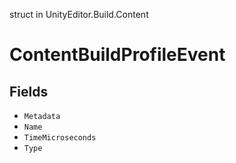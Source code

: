 struct in UnityEditor.Build.Content
# ContentBuildProfileEvent

## Fields
- `Metadata`
- `Name`
- `TimeMicroseconds`
- `Type`
